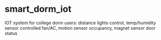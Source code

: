 # smart_dorm_iot
IOT system for college dorm users: distance lights control, temp/humidity sensor controlled fan/AC, motion sensor occupancy, magnet sensor door status 
